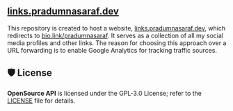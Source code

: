 ## [links.pradumnasaraf.dev](https://links.pradumnasaraf.dev/)

This repository is created to host a website, [links.pradumnasaraf.dev](https://links.pradumnasaraf.dev/), which redirects to [bio.link/pradumnasaraf](https://bio.link/pradumnasaraf). It serves as a collection of all my social media profiles and other links. The reason for choosing this approach over a URL forwarding is to enable Google Analytics for tracking traffic sources.
## 🛡️ License

**OpenSource API** is licensed under the GPL-3.0 License; refer to the [LICENSE](/LICENSE) file for details.
